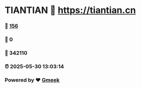 # TIANTIAN :link: https://tiantian.cn 
### :page_facing_up: [156](https://tiantian.cn/tag.html) 
### :speech_balloon: 0 
### :hibiscus: 342110 
### :alarm_clock: 2025-05-30 13:03:14 
### Powered by :heart: [Gmeek](https://github.com/Meekdai/Gmeek)
